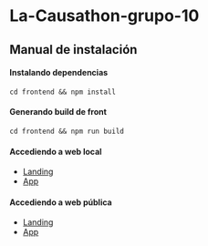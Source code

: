 # La-Causathon-grupo-10

## Manual de instalación

#### Instalando dependencias

    cd frontend && npm install

    
#### Generando build de front

    cd frontend && npm run build
    
    
#### Accediendo a web local

- [Landing](http://localhost:3000/landing)
- [App](http://localhost:3000/app)

#### Accediendo a web pública

- [Landing](https://dev.monkey.pe/legacy-key-web/landing/)
- [App](https://dev.monkey.pe/legacy-key-web/frontend/dist/app/)


